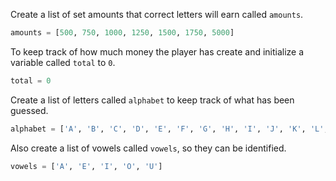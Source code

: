 <!--title={Amounts per Correct Letter, Total Money, Alphabet, Vowels}-->

<!--concepts={Lists}-->

<!--badges={Python:32, Software Engineering:4}-->

Create a list of set amounts that correct letters will earn called `amounts`.

```python
amounts = [500, 750, 1000, 1250, 1500, 1750, 5000]
```

To keep track of how much money the player has create and initialize a variable called `total` to `0`.

```python
total = 0
```

Create a list of letters called `alphabet` to keep track of what has been guessed.

```python
alphabet = ['A', 'B', 'C', 'D', 'E', 'F', 'G', 'H', 'I', 'J', 'K', 'L', 'M', 'N', 'O', 'P', 'Q', 'R', 'S', 'T', 'U', 'V', 'W', 'X', 'Y', 'Z']
```

Also create a list of vowels called `vowels`, so they can be identified.

```python
vowels = ['A', 'E', 'I', 'O', 'U']
```

